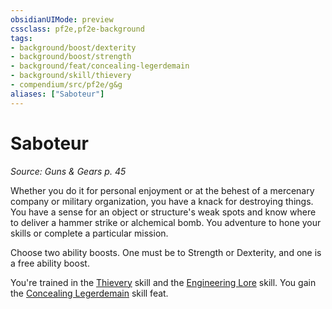 ```yaml
---
obsidianUIMode: preview
cssclass: pf2e,pf2e-background
tags:
- background/boost/dexterity
- background/boost/strength
- background/feat/concealing-legerdemain
- background/skill/thievery
- compendium/src/pf2e/g&g
aliases: ["Saboteur"]
---
```

# Saboteur
*Source: Guns & Gears p. 45*  

Whether you do it for personal enjoyment or at the behest of a mercenary company or military organization, you have a knack for destroying things. You have a sense for an object or structure's weak spots and know where to deliver a hammer strike or alchemical bomb. You adventure to hone your skills or complete a particular mission.

Choose two ability boosts. One must be to Strength or Dexterity, and one is a free ability boost.

You're trained in the [Thievery](/compendium/skills.md#Thievery) skill and the [Engineering Lore](/compendium/skills.md#Lore) skill. You gain the [Concealing Legerdemain](/compendium/feats/concealing-legerdemain-apg.md) skill feat.